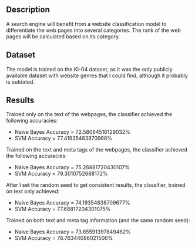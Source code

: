 ## Description
A search engine will benefit from a website classification model to differentiate the web pages into several categories. The rank of the web pages will be calculated based on its category.

## Dataset
The model is trained on the KI-04 dataset, as it was the only publicly available dataset with website genres that I could find, although it probably is outdated.

## Results
Trained only on the text of the webpages, the classifier achieved the following accuracies:
* Naive Bayes Accuracy = 72.58064516129032%
* SVM Accuracy = 77.41935483870968%

Trained on the text and meta tags of the webpages, the classifier achieved the following accuracies:
* Naive Bayes Accuracy = 75.26881720430107%
* SVM Accuracy = 79.3010752688172%

After I set the random seed to get consistent results, the classifier, trained on text only achieved:
* Naive Bayes Accuracy = 74.19354838709677%
* SVM Accuracy = 77.68817204301075%

Trained on both text and meta tag information (and the same random seed):
* Naive Bayes Accuracy = 73.65591397849462%
* SVM Accuracy = 78.76344086021506%